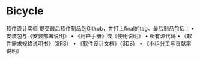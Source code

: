 # Bicycle
软件设计实验
提交最后软件制品到Github，并打上final的tag。最后制品包括：
• 安装包与《安装部署说明》
• 《用户手册》或《使用说明》
• 所有源代码
• 《软件需求规格说明书》（SRS）
• 《软件设计文档》（SDS）
• 《小组分工与贡献率说明》
